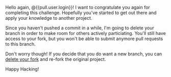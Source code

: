 Hello again, @{{pull.user.login}}! I want to congratulate you again for completing this challenge. Hopefully you've started to get out there and apply your knowledge to another project.

Since you haven't pushed a commit in a while, I'm going to delete your branch in order to make room for others actively particiating. You'll still have access to your fork, but you won't be able to submit anymore pull requests to this branch.

Don't worry though! If you decide that you do want a new branch, you can [delete your fork](https://github.com/{{pull.user.login}}/contribute-to-open-source/settings) and re-fork the original project.

Happy Hacking!